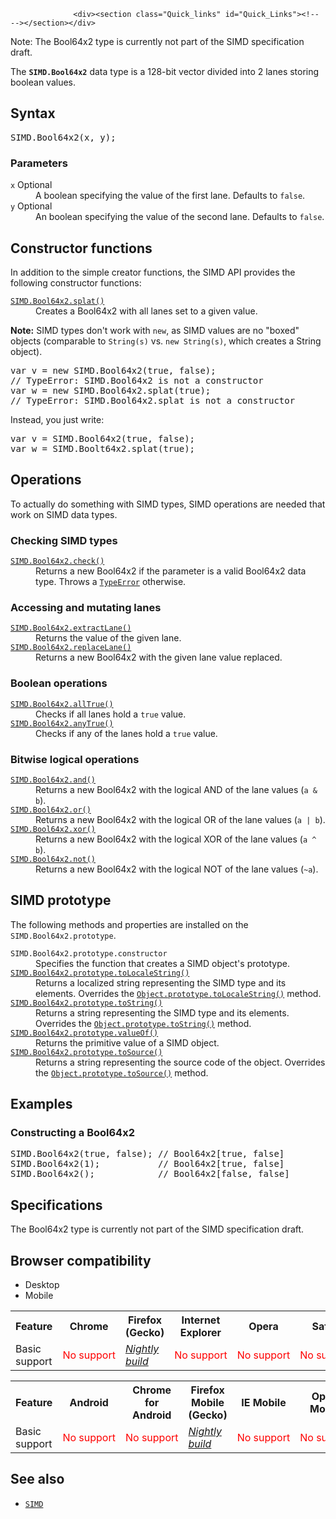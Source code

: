 
                
                  <div><section class="Quick_links" id="Quick_Links"><!-- --></section></div>

<div class="note">
<p>Note: The Bool64x2 type is currently not part of the SIMD specification draft.</p>
</div>

<p>The <strong><code>SIMD.Bool64x2</code></strong> data type is a 128-bit vector divided into 2 lanes storing boolean values.</p>

<h2 id="Syntax">Syntax</h2>

<pre class="syntaxbox">SIMD.Bool64x2(x, y);</pre>

<h3 id="Parameters">Parameters</h3>

<dl>
 <dt><code>x</code> <span class="inlineIndicator optional optionalInline">Optional</span></dt>
 <dd>A boolean specifying the value of the first lane. Defaults to <code>false</code>.</dd>
 <dt><code>y</code> <span class="inlineIndicator optional optionalInline">Optional</span></dt>
 <dd>An boolean specifying the value of the second lane. Defaults to <code>false</code>.</dd>
</dl>

<h2 id="Constructor_functions">Constructor functions</h2>

<p>In addition to the simple creator functions, the SIMD API provides the following constructor functions:</p>

<dl>
 <dt><a href="/en-US/docs/Web/JavaScript/Reference/Global_Objects/SIMD/splat" title="The static SIMD.%type%.splat() method creates a new SIMD data type with all lanes set to a given value."><code>SIMD.Bool64x2.splat()</code></a></dt>
 <dd>Creates a Bool64x2 with all lanes set to a given value.</dd>
</dl>

<div class="note">
<p><strong>Note:</strong> SIMD types don&apos;t work with <code>new</code>, as SIMD values are no &quot;boxed&quot; objects (comparable to <code>String(s)</code> vs. <code>new String(s)</code>, which creates a String object).</p>

<pre class="brush: js example-bad">var v = new SIMD.Bool64x2(true, false); 
// TypeError: SIMD.Bool64x2 is not a constructor
var w = new SIMD.Bool64x2.splat(true); 
// TypeError: SIMD.Bool64x2.splat is not a constructor
</pre>

<p>Instead, you just write:</p>

<pre class="brush: js example-good">var v = SIMD.Bool64x2(true, false); 
var w = SIMD.Boolt64x2.splat(true); 
</pre>
</div>

<h2 id="Operations">Operations</h2>

<p>To actually do something with SIMD types, SIMD operations are needed that work on SIMD data types.</p>

<h3 id="Checking_SIMD_types">Checking SIMD types</h3>

<dl>
 <dt><a href="/en-US/docs/Web/JavaScript/Reference/Global_Objects/SIMD/check" title="The static SIMD.%type%.check() method returns a SIMD data type if the parameter is a valid SIMD data type and the same as %type%. Otherwise, a TypeError is thrown."><code>SIMD.Bool64x2.check()</code></a></dt>
 <dd>Returns a new Bool64x2 if the parameter is a valid Bool64x2 data type. Throws a <a href="/en-US/docs/Web/JavaScript/Reference/Global_Objects/TypeError" title="The TypeError object represents an error when a value is not of the expected type."><code>TypeError</code></a> otherwise.</dd>
</dl>

<h3 id="Accessing_and_mutating_lanes">Accessing and mutating lanes</h3>

<dl>
 <dt><a href="/en-US/docs/Web/JavaScript/Reference/Global_Objects/SIMD/extractLane" title="The static SIMD.%type%.extractLane() method returns the value of a given lane."><code>SIMD.Bool64x2.extractLane()</code></a></dt>
 <dd>Returns the value of the given lane.</dd>
 <dt><a href="/en-US/docs/Web/JavaScript/Reference/Global_Objects/SIMD/replaceLane" title="The static SIMD.%type%.replaceLane() method returns a new SIMD data type with the given lane value replaced."><code>SIMD.Bool64x2.replaceLane()</code></a></dt>
 <dd>Returns a new Bool64x2 with the given lane value replaced.</dd>
</dl>

<h3 id="Boolean_operations">Boolean operations</h3>

<dl>
 <dt><a href="/en-US/docs/Web/JavaScript/Reference/Global_Objects/SIMD/allTrue" title="The static SIMD.%BooleanType%.allTrue() method returns a Boolean indicating whether or not all lanes hold a true value."><code>SIMD.Bool64x2.allTrue()</code></a></dt>
 <dd>Checks if all lanes hold a <code>true</code> value.</dd>
 <dt><a href="/en-US/docs/Web/JavaScript/Reference/Global_Objects/SIMD/anyTrue" title="The static SIMD.%BooleanType%.anyTrue() method returns a Boolean indicating whether or not any of the lanes hold a true value."><code>SIMD.Bool64x2.anyTrue()</code></a></dt>
 <dd>Checks if any of the lanes hold a <code>true</code> value.</dd>
</dl>

<h3 id="Bitwise_logical_operations">Bitwise logical operations</h3>

<dl>
 <dt><a href="/en-US/docs/Web/JavaScript/Reference/Global_Objects/SIMD/and" title="The static SIMD.%type%.and() method returns a new instance with the logical AND of the lane values (a &amp; b). This operation exists only on integer and boolean SIMD types."><code>SIMD.Bool64x2.and()</code></a></dt>
 <dd>Returns a new Bool64x2 with the logical AND of the lane values (<code>a &amp; b</code>).</dd>
 <dt><a href="/en-US/docs/Web/JavaScript/Reference/Global_Objects/SIMD/or" title="The static SIMD.%type%.or() method returns a new instance with the logical OR of the lane values (a | b). This operation exists only on integer and boolean SIMD types."><code>SIMD.Bool64x2.or()</code></a></dt>
 <dd>Returns a new Bool64x2 with the logical OR of the lane values (<code>a | b</code>).</dd>
 <dt><a href="/en-US/docs/Web/JavaScript/Reference/Global_Objects/SIMD/xor" title="The static SIMD.%type%.xor() method returns a new instance with the logical XOR of the lane values (a ^ b)."><code>SIMD.Bool64x2.xor()</code></a></dt>
 <dd>Returns a new Bool64x2 with the logical XOR of the lane values (<code>a ^ b</code>).</dd>
 <dt><a href="/en-US/docs/Web/JavaScript/Reference/Global_Objects/SIMD/not" title="The static SIMD.%type%.not() method returns a new instance with the bitwise logical NOT of the lane values (~a). This operation exists only on integer and boolean SIMD types."><code>SIMD.Bool64x2.not()</code></a></dt>
 <dd>Returns a new Bool64x2 with the logical NOT of the lane values (<code>~a</code>).</dd>
</dl>

<h2 id="SIMD_prototype">SIMD prototype</h2>

<p>The following methods and properties are installed on the <code>SIMD.Bool64x2.prototype</code>.</p>

<dl>
 <dt><code>SIMD.Bool64x2.prototype.constructor</code></dt>
 <dd>Specifies the function that creates a SIMD object&apos;s prototype.</dd>
 <dt><a href="/en-US/docs/Web/JavaScript/Reference/Global_Objects/SIMD/toLocaleString" class="new" title="The documentation about this has not yet been written; please consider contributing!"><code>SIMD.Bool64x2.prototype.toLocaleString()</code></a></dt>
 <dd>Returns a localized string representing the SIMD type and its elements. Overrides the <a href="/en-US/docs/Web/JavaScript/Reference/Global_Objects/Object/toLocaleString" title="The toLocaleString() method returns a string representing the object. This method is meant to be overridden by derived objects for locale-specific purposes."><code>Object.prototype.toLocaleString()</code></a> method.</dd>
 <dt><a href="/en-US/docs/Web/JavaScript/Reference/Global_Objects/SIMD/toString" title="The SIMD.%type%.toString() method returns a String representing a SIMD object."><code>SIMD.Bool64x2.prototype.toString()</code></a></dt>
 <dd>Returns a string representing the SIMD type and its elements. Overrides the <a href="/en-US/docs/Web/JavaScript/Reference/Global_Objects/Object/toString" title="The toString() method returns a string representing the object."><code>Object.prototype.toString()</code></a> method.</dd>
 <dt><a href="/en-US/docs/Web/JavaScript/Reference/Global_Objects/SIMD/valueOf" title="The SIMD.%type%.valueOf() method performs a type check returns the this value."><code>SIMD.Bool64x2.prototype.valueOf()</code></a></dt>
 <dd>Returns the primitive value of a SIMD object.</dd>
 <dt><a href="/en-US/docs/Web/JavaScript/Reference/Global_Objects/SIMD/toSource" title="The non-standard SIMD.%type%.toSource() method returns a string representing the source code of the object."><code>SIMD.Bool64x2.prototype.toSource()</code></a> <span title="This API has not been standardized."><i class="icon-warning-sign"> </i></span></dt>
 <dd>Returns a string representing the source code of the object. Overrides the <a href="/en-US/docs/Web/JavaScript/Reference/Global_Objects/Object/toSource" title="The toSource() method returns a string representing the source code of the object."><code>Object.prototype.toSource()</code></a> method.</dd>
</dl>

<h2 id="Examples">Examples</h2>

<h3 id="Constructing_a_Bool64x2">Constructing a Bool64x2</h3>

<pre class="brush: js">SIMD.Bool64x2(true, false); // Bool64x2[true, false]
SIMD.Bool64x2(1);           // Bool64x2[true, false]
SIMD.Bool64x2();            // Bool64x2[false, false]
</pre>

<h2 id="Specifications">Specifications</h2>

<p> The Bool64x2 type is currently not part of the SIMD specification draft. </p>

<h2 id="Browser_compatibility">Browser compatibility</h2>

<p></p><div class="htab">
    <a name="AutoCompatibilityTable" id="AutoCompatibilityTable"></a>
    <ul>
        <li class="selected"><a>Desktop</a></li>
        <li><a>Mobile</a></li>
    </ul>
</div><p></p>

<div id="compat-desktop">
<table class="compat-table">
 <tbody>
  <tr>
   <th>Feature</th>
   <th>Chrome</th>
   <th>Firefox (Gecko)</th>
   <th>Internet Explorer</th>
   <th>Opera</th>
   <th>Safari</th>
  </tr>
  <tr>
   <td>Basic support</td>
   <td><span style="color: #f00;">No&#xA0;support</span></td>
   <td><em><a href="http://nightly.mozilla.org/" class="external">Nightly build</a></em></td>
   <td><span style="color: #f00;">No&#xA0;support</span></td>
   <td><span style="color: #f00;">No&#xA0;support</span></td>
   <td><span style="color: #f00;">No&#xA0;support</span></td>
  </tr>
 </tbody>
</table>
</div>

<div id="compat-mobile">
<table class="compat-table">
 <tbody>
  <tr>
   <th>Feature</th>
   <th>Android</th>
   <th>Chrome for Android</th>
   <th>Firefox Mobile (Gecko)</th>
   <th>IE Mobile</th>
   <th>Opera Mobile</th>
   <th>Safari Mobile</th>
  </tr>
  <tr>
   <td>Basic support</td>
   <td><span style="color: #f00;">No&#xA0;support</span></td>
   <td><span style="color: #f00;">No&#xA0;support</span></td>
   <td><em><a href="http://nightly.mozilla.org/" class="external">Nightly build</a></em></td>
   <td><span style="color: #f00;">No&#xA0;support</span></td>
   <td><span style="color: #f00;">No&#xA0;support</span></td>
   <td><span style="color: #f00;">No&#xA0;support</span></td>
  </tr>
 </tbody>
</table>
</div>

<h2 id="See_also">See also</h2>

<ul>
 <li><a href="/en-US/docs/Web/JavaScript/Reference/Global_Objects/SIMD" title="SIMD (pronounced &quot;sim-dee&quot;) is short for Single Instruction/Multiple Data which is one classification of computer architectures. SIMD operations perform the same computation on multiple data points resulting in data level parallelism and thus performance gains, for example for 3D graphics and video processing, physics simulations or cryptography, and other domains."><code>SIMD</code></a></li>
</ul>
                
              